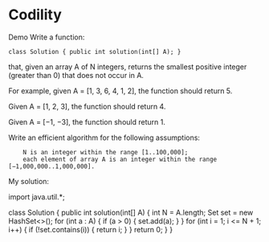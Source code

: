 # Codility

Demo
Write a function:

    class Solution { public int solution(int[] A); }

that, given an array A of N integers, returns the smallest positive integer (greater than 0) that does not occur in A.

For example, given A = [1, 3, 6, 4, 1, 2], the function should return 5.

Given A = [1, 2, 3], the function should return 4.

Given A = [−1, −3], the function should return 1.

Write an efficient algorithm for the following assumptions:

        N is an integer within the range [1..100,000];
        each element of array A is an integer within the range [−1,000,000..1,000,000].




My solution:

import java.util.*;


class Solution {
    public int solution(int[] A) {
int N = A.length;
Set<Integer> set = new HashSet<>();
for (int a : A) {
    if (a > 0) {
        set.add(a);
    }
}
for (int i = 1; i <= N + 1; i++) {
    if (!set.contains(i)) {
        return i;
    }
}
return 0;
    }
}

